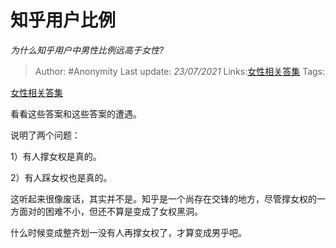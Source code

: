 # 知乎用户比例
*为什么知乎用户中男性比例远高于女性?*

> Author: #Anonymity
> Last update: *23/07/2021*
> Links:[女性相关答集](https://zhihu.com/collection/369876193)
> Tags:

[女性相关答集](https://zhihu.com/collection/369876193)

看看这些答案和这些答案的遭遇。

说明了两个问题：

1）有人撑女权是真的。

2）有人踩女权也是真的。

这听起来很像废话，其实并不是。知乎是一个尚存在交锋的地方，尽管撑女权的一方面对的困难不小，但还不算是变成了女权黑洞。

什么时候变成整齐划一没有人再撑女权了，才算变成男乎吧。

